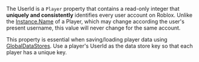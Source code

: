 The UserId is a `Player` property that contains a read-only integer that **uniquely and consistently** identifies every user account on Roblox. Unlike the [Instance.Name](https://developer.roblox.com/api-reference/property/Instance/Name) of a Player, which may change according the user's present username, this value will never change for the same account.

This property is essential when saving/loading player data using [GlobalDataStores](https://developer.roblox.com/api-reference/class/GlobalDataStore). Use a player's UserId as the data store key so that each player has a unique key.
